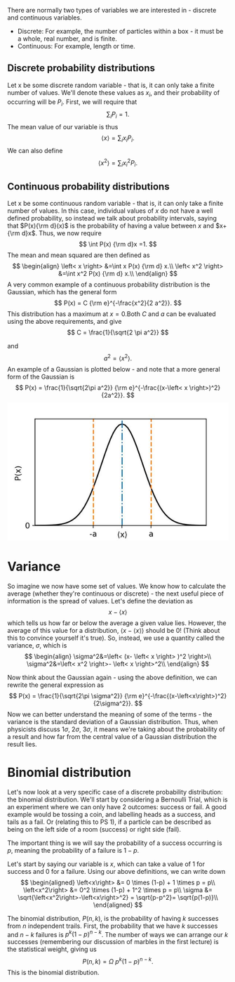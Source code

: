 There are normally two types of variables we are interested in - discrete and continuous variables.
- Discrete: For example, the number of particles within a box - it must be a whole, real number, and is finite.
- Continuous: For example, length or time.
## Discrete probability distributions
Let x be some discrete random variable - that is, it can only take a finite number of values. We'll denote these values as $x_{i}$, and their probability of occurring will be $P_{i}$. First, we will require that
$$
\sum _i P_i = 1.
$$
The mean value of our variable is thus
$$
\left< x \right>=\sum_i x_i P_i.
$$
We can also define
$$
\left< x^2 \right> = \sum_i x_i^2P_i.
$$
## Continuous probability distributions
Let x be some continuous random variable - that is, it can only take a finite number of values. In this case, individual values of $x$ do not have a well defined probability, so instead we talk about probability intervals, saying that $P(x){\rm d}(x)$ is the probability of having a value between $x$ and $x+{\rm d}x$. Thus, we now require
$$
\int P(x) {\rm d}x =1.
$$
The mean and mean squared are then defined as 
$$
\begin{align}
\left< x \right> &=\int x P(x) {\rm d} x.\\
\left< x^2 \right> &=\int x^2 P(x) {\rm d} x.\\
\end{align}
$$
A very common example of a continuous probability distribution is the Gaussian, which has the general form
$$
P(x) = C {\rm e}^{-\frac{x^2}{2 a^2}}.
$$
This distribution has a maximum at $x=0$.Both $C$ and $a$ can be evaluated using the above requirements, and give
$$
C = \frac{1}{\sqrt{2 \pi a^2}}
$$

and
$$
a^2 = \left< x^2 \right>.
$$
An example of a Gaussian is plotted below - and note that a more general form of the Gaussian is
$$
P(x) = \frac{1}{\sqrt{2\pi a^2}} {\rm e}^{-\frac{(x-\left< x \right>)^2}{2a^2}}.
$$
![Gaussian_Example](Figures/Gaussian_Example.jpg)

# Variance
So imagine we now have some set of values. We know how to calculate the average (whether they're continuous or discrete) - the next useful piece of information is the spread of values. Let's define the deviation as
$$
x-\left< x \right>
$$
which tells us how far or below the average a given value lies. However, the average of this value for a distribution, $\left< x-\left< x\right> \right>$ should be 0! (Think about this to convince yourself it's true). So, instead, we use a quantity called the variance, $\sigma$, which is
$$
\begin{align}
\sigma^2&=\left< (x- \left< x \right> )^2 \right>\\
\sigma^2&=\left< x^2 \right>- \left< x \right>^2\\
\end{align}
$$

Now think about the Gaussian again - using the above definition, we can rewrite the general expression as 
$$
P(x) = \frac{1}{\sqrt{2\pi \sigma^2}} {\rm e}^{-\frac{(x-\left<x\right>)^2}{2\sigma^2}}.
$$
Now we can better understand the meaning of some of the terms - the variance is the standard deviation of a Gaussian distribution. Thus, when physicists discuss 1$\sigma$, 2$\sigma$, 3$\sigma$, it means we're taking about the probability of a result and how far from the central value of a Gaussian distribution the result lies.
# Binomial distribution
Let's now look at a very specific case of a discrete probability distribution: the binomial distribution. We'll start by considering a Bernoulli Trial, which is an experiment where we can only have 2 outcomes: success or fail. A good example would be tossing a coin, and labelling heads as a success, and tails as a fail. Or (relating this to PS 1), if a particle can be described as being on the left side of a room (success) or right side (fail).

The important thing is we will say the probability of a success occurring is $p$, meaning the probability of a failure is $1-p$.

Let's start by saying our variable is $x$, which can take a value of 1 for success and 0 for a failure. Using our above definitions, we can write down
$$
\begin{aligned}
\left<x\right> &= 0 \times (1-p) + 1 \times p = p\\
\left<x^2\right> &= 0^2 \times (1-p) + 1^2 \times p = p\\
\sigma &= \sqrt{\left<x^2\right>-\left<x\right>^2} = \sqrt{p-p^2}= \sqrt{p(1-p)}\\
\end{aligned}
$$

The binomial distribution, $P(n,k)$, is the probability of having $k$ successes from $n$ independent trails. First, the probability that we have $k$ successes and $n-k$ failures is $p^k (1-p)^{n-k}$. The number of ways we can arrange our $k$ successes (remembering our discussion of marbles in the first lecture) is the statistical weight, giving us
$$
P(n,k)=\Omega \: p^k (1-p)^{n-k}.
$$
This is the binomial distribution.